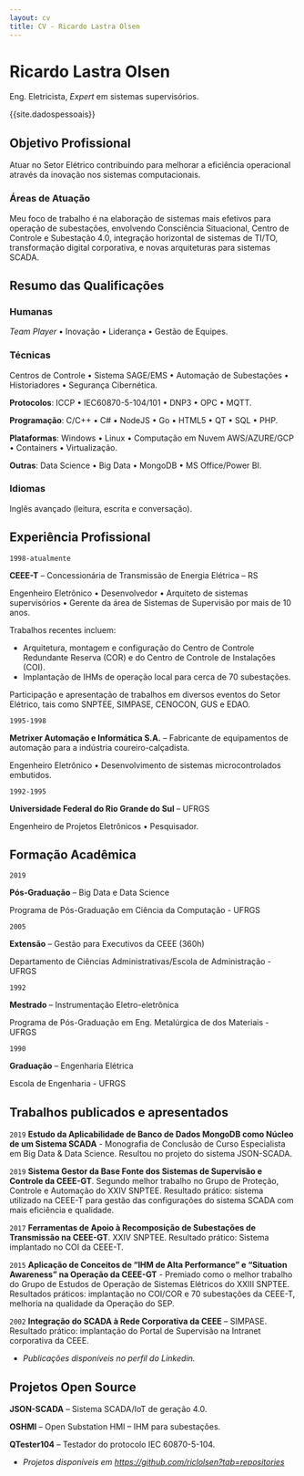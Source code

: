 ```yaml
---
layout: cv
title: CV - Ricardo Lastra Olsen
---
```

# Ricardo Lastra Olsen
Eng. Eletricista, _Expert_ em sistemas supervisórios.

{{site.dadospessoais}}

## Objetivo Profissional

Atuar no Setor Elétrico contribuindo para melhorar a eficiência operacional através da inovação nos sistemas computacionais.

### Áreas de Atuação

Meu foco de trabalho é na elaboração de sistemas mais efetivos para operação de subestações, envolvendo Consciência Situacional, Centro de Controle e Subestação 4.0, integração horizontal de sistemas de TI/TO, transformação digital corporativa, e novas arquiteturas para sistemas SCADA.

## Resumo das Qualificações

### Humanas

_Team Player_ • Inovação • Liderança • Gestão de Equipes.

### Técnicas

Centros de Controle • Sistema SAGE/EMS • Automação de Subestações • Historiadores •  Segurança Cibernética.

**Protocolos**: ICCP • IEC60870-5-104/101 • DNP3 • OPC • MQTT.

**Programação**: C/C++ • C# • NodeJS • Go • HTML5 • QT • SQL • PHP.

**Plataformas**: Windows • Linux • Computação em Nuvem AWS/AZURE/GCP • Containers • Virtualização.

**Outras**: Data Science • Big Data • MongoDB • MS Office/Power BI.

### Idiomas

Inglês avançado (leitura, escrita e conversação).

## Experiência Profissional

`1998-atualmente`

**CEEE-T** – Concessionária de Transmissão de Energia Elétrica – RS

Engenheiro Eletrônico • Desenvolvedor • Arquiteto de sistemas supervisórios • Gerente da área de Sistemas de Supervisão por mais de 10 anos.

Trabalhos recentes incluem:

* Arquitetura, montagem e configuração do Centro de Controle Redundante Reserva (COR) e do Centro de Controle de Instalações (COI).
* Implantação de IHMs de operação local para cerca de 70 subestações.

Participação e apresentação de trabalhos em diversos eventos do Setor Elétrico, tais como SNPTEE, SIMPASE, CENOCON, GUS e EDAO.

`1995-1998`

**Metrixer Automação e Informática S.A.** – Fabricante de equipamentos de automação para a indústria coureiro-calçadista.

Engenheiro Eletrônico • Desenvolvimento de sistemas microcontrolados embutidos.

`1992-1995`

**Universidade Federal do Rio Grande do Sul** – UFRGS

Engenheiro de Projetos Eletrônicos • Pesquisador.

## Formação Acadêmica

`2019`

**Pós-Graduação** – Big Data e Data Science

Programa de Pós-Graduação em Ciência da Computação - UFRGS

`2005`

**Extensão** – Gestão para Executivos da CEEE (360h)

Departamento de Ciências Administrativas/Escola de Administração - UFRGS

`1992`

**Mestrado** – Instrumentação Eletro-eletrônica

Programa de Pós-Graduação em Eng. Metalúrgica de dos Materiais - UFRGS

`1990`

**Graduação** – Engenharia Elétrica

Escola de Engenharia - UFRGS

## Trabalhos publicados e apresentados

`2019`
**Estudo da Aplicabilidade de Banco de Dados MongoDB como Núcleo de um Sistema SCADA** - Monografia de Conclusão de Curso Especialista em Big Data & Data Science. Resultou no projeto do sistema JSON-SCADA.

`2019`
**Sistema Gestor da Base Fonte dos Sistemas de Supervisão e Controle da CEEE-GT**. Segundo melhor trabalho no Grupo de Proteção, Controle e Automação do XXIV SNPTEE. Resultado prático: sistema utilizado na CEEE-T para gestão das configurações do sistema SCADA com mais eficiência e qualidade.

`2017`
**Ferramentas de Apoio à Recomposição de Subestações de Transmissão na CEEE-GT**. XXIV SNPTEE. Resultado prático: Sistema implantado no COI da CEEE-T.

`2015`
**Aplicação de Conceitos de “IHM de Alta Performance” e “Situation Awareness” na Operação da CEEE-GT** - Premiado como o melhor trabalho do Grupo de Estudos de Operação de Sistemas Elétricos do XXIII SNPTEE. Resultados práticos: implantação no COI/COR e 70 subestações da CEEE-T, melhoria na qualidade da Operação do SEP.

`2002`
**Integração do SCADA à Rede Corporativa da CEEE** – SIMPASE. Resultado prático: implantação do Portal de Supervisão na Intranet corporativa da CEEE.

* _Publicações disponíveis no perfil do Linkedin._

## Projetos Open Source

**JSON-SCADA** – Sistema SCADA/IoT de geração 4.0.

**OSHMI** – Open Substation HMI – IHM para subestações.

**QTester104** – Testador do protocolo IEC 60870-5-104.

* _Projetos disponíveis em https://github.com/riclolsen?tab=repositories_
 
<!-- ### Footer Atualizado em Maio/21 -->
